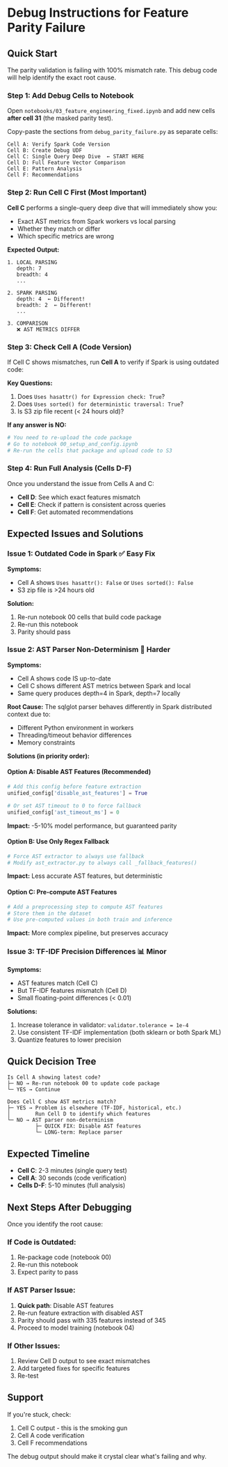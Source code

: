 # Debug Instructions for Feature Parity Failure

## Quick Start

The parity validation is failing with 100% mismatch rate. This debug code will help identify the exact root cause.

### Step 1: Add Debug Cells to Notebook

Open `notebooks/03_feature_engineering_fixed.ipynb` and add new cells **after cell 31** (the masked parity test).

Copy-paste the sections from `debug_parity_failure.py` as separate cells:

```
Cell A: Verify Spark Code Version
Cell B: Create Debug UDF
Cell C: Single Query Deep Dive  ← START HERE
Cell D: Full Feature Vector Comparison
Cell E: Pattern Analysis
Cell F: Recommendations
```

### Step 2: Run Cell C First (Most Important)

**Cell C** performs a single-query deep dive that will immediately show you:
- Exact AST metrics from Spark workers vs local parsing
- Whether they match or differ
- Which specific metrics are wrong

**Expected Output:**
```
1. LOCAL PARSING
   depth: 7
   breadth: 4
   ...

2. SPARK PARSING
   depth: 4  ← Different!
   breadth: 2  ← Different!
   ...

3. COMPARISON
   ❌ AST METRICS DIFFER
```

### Step 3: Check Cell A (Code Version)

If Cell C shows mismatches, run **Cell A** to verify if Spark is using outdated code:

**Key Questions:**
1. Does `Uses hasattr() for Expression check: True`?
2. Does `Uses sorted() for deterministic traversal: True`?
3. Is S3 zip file recent (< 24 hours old)?

**If any answer is NO:**
```python
# You need to re-upload the code package
# Go to notebook 00_setup_and_config.ipynb
# Re-run the cells that package and upload code to S3
```

### Step 4: Run Full Analysis (Cells D-F)

Once you understand the issue from Cells A and C:
- **Cell D**: See which exact features mismatch
- **Cell E**: Check if pattern is consistent across queries
- **Cell F**: Get automated recommendations

## Expected Issues and Solutions

### Issue 1: Outdated Code in Spark ✅ Easy Fix

**Symptoms:**
- Cell A shows `Uses hasattr(): False` or `Uses sorted(): False`
- S3 zip file is >24 hours old

**Solution:**
1. Re-run notebook 00 cells that build code package
2. Re-run this notebook
3. Parity should pass

### Issue 2: AST Parser Non-Determinism 🔧 Harder

**Symptoms:**
- Cell A shows code IS up-to-date
- Cell C shows different AST metrics between Spark and local
- Same query produces depth=4 in Spark, depth=7 locally

**Root Cause:**
The sqlglot parser behaves differently in Spark distributed context due to:
- Different Python environment in workers
- Threading/timeout behavior differences
- Memory constraints

**Solutions (in priority order):**

#### Option A: Disable AST Features (Recommended)
```python
# Add this config before feature extraction
unified_config['disable_ast_features'] = True

# Or set AST timeout to 0 to force fallback
unified_config['ast_timeout_ms'] = 0
```
**Impact:** -5-10% model performance, but guaranteed parity

#### Option B: Use Only Regex Fallback
```python
# Force AST extractor to always use fallback
# Modify ast_extractor.py to always call _fallback_features()
```
**Impact:** Less accurate AST features, but deterministic

#### Option C: Pre-compute AST Features
```python
# Add a preprocessing step to compute AST features
# Store them in the dataset
# Use pre-computed values in both train and inference
```
**Impact:** More complex pipeline, but preserves accuracy

### Issue 3: TF-IDF Precision Differences 📊 Minor

**Symptoms:**
- AST features match (Cell C)
- But TF-IDF features mismatch (Cell D)
- Small floating-point differences (< 0.01)

**Solutions:**
1. Increase tolerance in validator: `validator.tolerance = 1e-4`
2. Use consistent TF-IDF implementation (both sklearn or both Spark ML)
3. Quantize features to lower precision

## Quick Decision Tree

```
Is Cell A showing latest code?
├─ NO → Re-run notebook 00 to update code package
└─ YES → Continue

Does Cell C show AST metrics match?
├─ YES → Problem is elsewhere (TF-IDF, historical, etc.)
│        Run Cell D to identify which features
└─ NO → AST parser non-determinism
         ├─ QUICK FIX: Disable AST features
         └─ LONG-term: Replace parser
```

## Expected Timeline

- **Cell C**: 2-3 minutes (single query test)
- **Cell A**: 30 seconds (code verification)
- **Cells D-F**: 5-10 minutes (full analysis)

## Next Steps After Debugging

Once you identify the root cause:

### If Code is Outdated:
1. Re-package code (notebook 00)
2. Re-run this notebook
3. Expect parity to pass

### If AST Parser Issue:
1. **Quick path**: Disable AST features
2. Re-run feature extraction with disabled AST
3. Parity should pass with 335 features instead of 345
4. Proceed to model training (notebook 04)

### If Other Issues:
1. Review Cell D output to see exact mismatches
2. Add targeted fixes for specific features
3. Re-test

## Support

If you're stuck, check:
1. Cell C output - this is the smoking gun
2. Cell A code verification
3. Cell F recommendations

The debug output should make it crystal clear what's failing and why.
